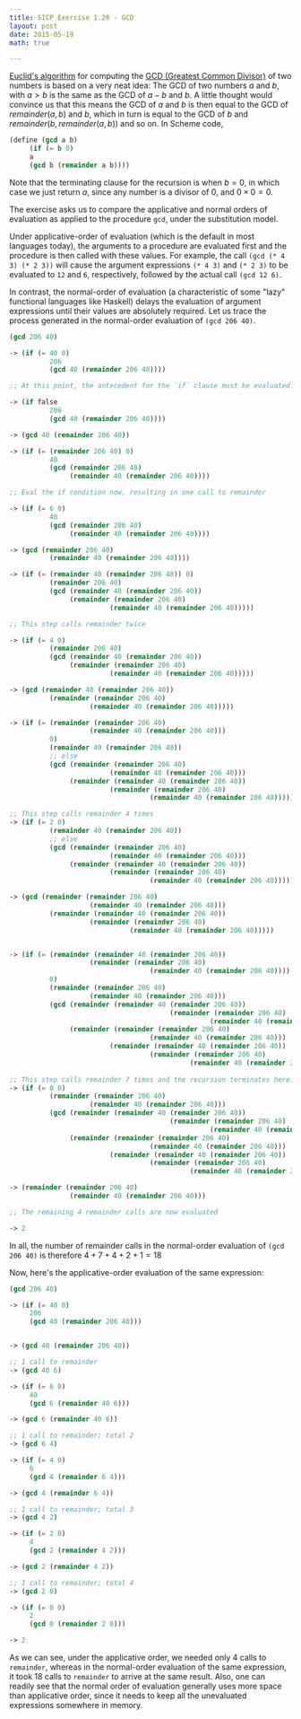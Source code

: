 ```yaml
---
title: SICP Exercise 1.20 - GCD
layout: post
date: 2015-05-19
math: true

---
```


[Euclid's algorithm][1] for computing the [GCD (Greatest Common Divisor)][2]
of two numbers is based on a very neat idea: The GCD of two numbers
<span>$a$</span> and <span>$b$</span>, with <span>$a \gt b$<span> is the same
as the GCD of <span>$a-b$</span> and <span>$b$</span>. A little thought would
convince us that this means the GCD of <span>$a$</span> and
<span>$b$</span> is then equal to the GCD of <span>$remainder \left( a, b \right)$</span> and
<span>$b$</span>, which in turn is equal to the GCD of <span>$b$</span> and <span>$remainder \left( b, remainder
\left( a, b \right) \right)$</span> and so on. In Scheme code,

```scheme
(define (gcd a b)
     (if (= b 0)
     a
     (gcd b (remainder a b))))
```


Note that the terminating clause for the recursion is when <span>$b=0$</span>,
in which case we just return <span>$a$</span>, since any number is a divisor of
<span>$0$</span>, and <span>$0 \times 0 = 0$</span>.

The exercise asks us to compare the applicative and normal orders of evaluation
as applied to the procedure `gcd`, under the substitution model.

Under applicative-order of evaluation (which is the default in most languages
today), the arguments to a procedure are evaluated first and the procedure is
then called with these values. For example, the call `(gcd (* 4 3) (* 2 3))`
will cause the argument expressions `(* 4 3)` and `(* 2 3)` to be evaluated to
`12` and `6`, respectively, followed by the actual call `(gcd 12 6)`.

In contrast, the normal-order of evaluation (a characteristic of some "lazy"
functional languages like Haskell) delays the evaluation of argument
expressions until their values are absolutely required. Let us trace the
process generated in the normal-order evaluation of `(gcd 206 40)`.

```scheme
(gcd 206 40)

-> (if (= 40 0)
          206
          (gcd 40 (remainder 206 40))))

;; At this point, the antecedent for the `if` clause must be evaluated:

-> (if false
          206
          (gcd 40 (remainder 206 40))))

-> (gcd 40 (remainder 206 40))

-> (if (= (remainder 206 40) 0)
          40
          (gcd (remainder 206 40)
               (remainder 40 (remainder 206 40))))

;; Eval the if condition now, resulting in one call to remainder

-> (if (= 6 0)
          40
          (gcd (remainder 206 40)
               (remainder 40 (remainder 206 40))))

-> (gcd (remainder 206 40)
          (remainder 40 (remainder 206 40))))

-> (if (= (remainder 40 (remainder 206 40)) 0)
          (remainder 206 40)
          (gcd (remainder 40 (remainder 206 40))
               (remainder (remainder 206 40)
                         (remainder 40 (remainder 206 40)))))

;; This step calls remainder twice

-> (if (= 4 0)
          (remainder 206 40)
          (gcd (remainder 40 (remainder 206 40))
               (remainder (remainder 206 40)
                         (remainder 40 (remainder 206 40)))))

-> (gcd (remainder 40 (remainder 206 40))
          (remainder (remainder 206 40)
                    (remainder 40 (remainder 206 40)))))

-> (if (= (remainder (remainder 206 40)
                    (remainder 40 (remainder 206 40)))
          0)
          (remainder 40 (remainder 206 40))
          ;; else
          (gcd (remainder (remainder 206 40)
                         (remainder 40 (remainder 206 40)))
               (remainder (remainder 40 (remainder 206 40))
                         (remainder (remainder 206 40)
                                   (remainder 40 (remainder 206 40))))))

;; This step calls remainder 4 times
-> (if (= 2 0)
          (remainder 40 (remainder 206 40))
          ;; else
          (gcd (remainder (remainder 206 40)
                         (remainder 40 (remainder 206 40)))
               (remainder (remainder 40 (remainder 206 40))
                         (remainder (remainder 206 40)
                                   (remainder 40 (remainder 206 40))))))

-> (gcd (remainder (remainder 206 40)
                    (remainder 40 (remainder 206 40)))
          (remainder (remainder 40 (remainder 206 40))
                    (remainder (remainder 206 40)
                              (remainder 40 (remainder 206 40)))))


-> (if (= (remainder (remainder 40 (remainder 206 40))
                    (remainder (remainder 206 40)
                                   (remainder 40 (remainder 206 40))))
          0)
          (remainder (remainder 206 40)
                    (remainder 40 (remainder 206 40)))
          (gcd (remainder (remainder 40 (remainder 206 40))
                                        (remainder (remainder 206 40)
                                                  (remainder 40 (remainder 206 40))))
               (remainder (remainder (remainder 206 40)
                                   (remainder 40 (remainder 206 40)))
                         (remainder (remainder 40 (remainder 206 40))
                                   (remainder (remainder 206 40)
                                             (remainder 40 (remainder 206 40)))))))
     
;; This step calls remainder 7 times and the recursion terminates here.
-> (if (= 0 0)
          (remainder (remainder 206 40)
                    (remainder 40 (remainder 206 40)))
          (gcd (remainder (remainder 40 (remainder 206 40))
                                        (remainder (remainder 206 40)
                                                  (remainder 40 (remainder 206 40))))
               (remainder (remainder (remainder 206 40)
                                   (remainder 40 (remainder 206 40)))
                         (remainder (remainder 40 (remainder 206 40))
                                   (remainder (remainder 206 40)
                                             (remainder 40 (remainder 206 40)))))))

-> (remainder (remainder 206 40)
               (remainder 40 (remainder 206 40)))

;; The remaining 4 remainder calls are now evaluated

-> 2
```


In all, the number of remainder calls in the normal-order evaluation of
`(gcd 206 40)` is therefore <span>$4 + 7 + 4 + 2 + 1 = 18$</span>


Now, here's the applicative-order evaluation of the same expression:
    
```scheme
(gcd 206 40)

-> (if (= 40 0)
     206
     (gcd 40 (remainder 206 40)))


-> (gcd 40 (remainder 206 40))

;; 1 call to remainder
-> (gcd 40 6)

-> (if (= 6 0)
     40
     (gcd 6 (remainder 40 6)))

-> (gcd 6 (remainder 40 6))

;; 1 call to remainder; total 2
-> (gcd 6 4)

-> (if (= 4 0)
     6
     (gcd 4 (remainder 6 4)))

-> (gcd 4 (remainder 6 4))

;; 1 call to remainder; total 3
-> (gcd 4 2)

-> (if (= 2 0)
     4
     (gcd 2 (remainder 4 2)))

-> (gcd 2 (remainder 4 2))

;; 1 call to remainder; total 4
-> (gcd 2 0)

-> (if (= 0 0)
     2
     (gcd 0 (remainder 2 0)))

-> 2
```


As we can see, under the applicative order, we needed only 4 calls to
`remainder`, whereas in the normal-order evaluation of the same expression, it
took 18 calls to `remainder` to arrive at the same result. Also, one can
readily see that the normal order of evaluation generally uses more space than
applicative order, since it needs to keep all the unevaluated expressions
somewhere in memory.


[1]: http://en.wikipedia.org/wiki/Euclidean_algorithm
[2]: http://en.wikipedia.org/wiki/Greatest_common_divisor
